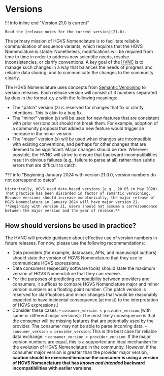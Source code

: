 # Versions

!!! info inline end "Version 21.0 is current"

    Read the [release notes for the current version](21.0).


The primary mission of HGVS Nomenclature is to facilitate reliable communication of sequence variants, which requires that the HGVS Nomenclature is stable. Nonetheless, modifications will be required from time to time in order to address new scientific needs, resolve inconsistencies, or clarify conventions.  A key goal of the [HVNC](/hvnc/) is to manage such changes in a way that balances the needs of progress and reliable data sharing, and to communicate the changes to the community clearly.

The HGVS Nomenclature uses concepts from [Semantic Versioning](https://semver.org/) to version releases. Each release version will consist of 3 numbers separated by dots in the format x.y.z with the following meanings:

- The "patch" version (z) is reserved for changes that fix or clarify intentions. This is akin to a bug fix.
- The "minor" version (y) will be used for new features that are consistent with prior versions but should not break them.  For example, adoption of a community proposal that added a new feature would trigger an increase in the minor version.
- The "major" version (x) will be used when changes are incompatible with existing conventions, and perhaps for other changes that are deemed to be significant. Major changes should be rare. Wherever possible, the HVNC will strive to ensure that backward incompatibilities result in obvious failures (e.g., failure to parse at all) rather than subtle errors that are difficult to catch.

??? info "Beginning January 2024 with version 21.0.0, version numbers do not correspond to dates"

    Historically, HGVS used date-based versions (e.g., 20.05 in May 2020).  That practice has been discarded in factor of semantic versioning.  Because versions should increase monotonically, the major release of HGVS Nomenclature in January 2024 will have major version 21. **Beginning with version 21, users should not assume a correspondance between the major version and the year of release.**

## How should versions be used in practice?

The HVNC will provide guidance about effective use of version numbers in future releases.  For now, please use the following recommendations:

- Data providers (for example, databases, APIs, and manuscript authors) should state the version of HGVS Nomenclature that they use to communicate HGVS expressions.
- Data consumers (especially software tools) should state the maximum version of HGVS Nomenclature that they can receive.
- For the purposes of predicting compatibility between providers and consumers, it suffices to compare HGVS Nomenclature major and minor version numbers as a floating point number. (The patch version is reserved for clarifications and minor changes that would be reasonably expected to have incidental consequence (at most) to the interpretation of HGVS expressions.)
- Consider these cases:
      - `consumer_version < provider_version` (with same or different major versions): The most likely consequence is that the consumer will be missing features that are potentially used by the provider. The consumer may not be able to parse incoming data.
      - `consumer_version = provider_version`: This is the best case for reliable data exchange.
      - `consumer_version > provider_version`: If the major version numbers are equal, this is a supported and ideal mechanism for the evolution of HGVS Nomenclature in the community. However, if the consumer major version is greater than the provider major version, **caution should be exercised because the consumer is using a version of HGVS Nomenclature that has *known and intended* backward incompatibilities with earlier versions**.
